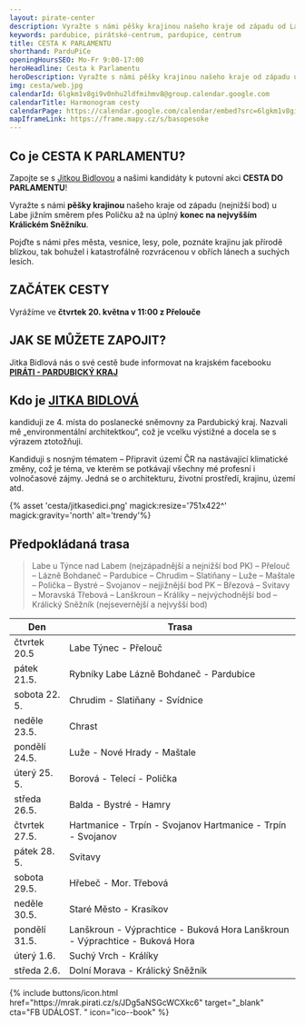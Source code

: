 ```yaml
---
layout: pirate-center
description: Vyražte s námi pěšky krajinou našeho kraje od západu od Labe jižním směrem přes Poličku až na úplný konec na nejvyšším Králickém Sněžníku. 
keywords: pardubice, pirátské-centrum, pardupice, centrum
title: CESTA K PARLAMENTU
shorthand: ParduPiCe
openingHoursSEO: Mo-Fr 9:00-17:00
heroHeadline: Cesta k Parlamentu
heroDescription: Vyražte s námi pěšky krajinou našeho kraje od západu u Labe jižním směrem přes Poličku až na úplný konec na nejvyšším Králickém Sněžníku. 
img: cesta/web.jpg
calendarId: 6lgkm1v8gi9v0nhu2ldfmihmv8@group.calendar.google.com
calendarTitle: Harmonogram cesty
calendarPage: https://calendar.google.com/calendar/embed?src=6lgkm1v8gi9v0nhu2ldfmihmv8%40group.calendar.google.com&ctz=Europe%2FPrague
mapIframeLink: https://frame.mapy.cz/s/basopesoke
---
```


## Co je CESTA K PARLAMENTU?

Zapojte se s [Jitkou Bidlovou](https://www.piratiastarostove.cz/kandidati/ing-arch-jitka-bidlova-phd/) a našimi kandidáty k putovní akci **CESTA DO PARLAMENTU**! 

Vyražte s námi **pěšky krajinou** našeho kraje od západu (nejnižší bod) u Labe jižním směrem přes Poličku až na úplný **konec na nejvyšším Králickém Sněžníku**.

Pojďte s námi přes města, vesnice, lesy, pole, poznáte krajinu jak přírodě blízkou, tak bohužel i katastrofálně rozvrácenou v obřích lánech a suchých lesích. 

## ZAČÁTEK CESTY
Vyrážíme ve **čtvrtek 20. května v 11:00 z Přelouče**

## JAK SE MŮŽETE ZAPOJIT?
Jitka Bidlová nás o své cestě bude informovat na krajském facebooku **[PIRÁTI - PARDUBICKÝ KRAJ](https://www.facebook.com/pirati.pardubicko)**

## Kdo je [JITKA BIDLOVÁ](https://www.piratiastarostove.cz/kandidati/ing-arch-jitka-bidlova-phd/)
kandiduji ze 4. místa do poslanecké sněmovny za Pardubický kraj. Nazvali mě „environmentální architektkou“, což je vcelku výstižné a docela se s výrazem ztotožňuji. 

Kandiduji s nosným tématem – Připravit území ČR na nastávající klimatické změny, což je téma, ve kterém se potkávají všechny mé profesní i volnočasové zájmy. Jedná se o architekturu, životní prostředí, krajinu, území atd.


{% asset 'cesta/jitkasedici.png' magick:resize='751x422^' magick:gravity='north' alt='trendy'%}


## Předpokládaná trasa

> Labe u Týnce nad Labem (nejzápadnější a nejnižší bod PK) – Přelouč – Lázně Bohdaneč – Pardubice – Chrudim – Slatiňany – Luže – Maštale – Polička – Bystré – Svojanov – nejjižnější bod PK – Březová – Svitavy – Moravská Třebová – Lanškroun – Králíky – nejvýchodnější bod – Králický Sněžník (nejsevernější a nejvyšší bod)

| Den      | Trasa |
| ----------- | ----------- | 
| čtvrtek 20.5 | Labe	Týnec - Přelouč       |
| pátek 21.5.   | Rybníky Labe	Lázně Bohdaneč - Pardubice        |
| sobota 22. 5. | Chrudim - Slatiňany - Svídnice |
| neděle 23.5. | Chrast |
| pondělí 24.5. | Luže - Nové Hrady - Maštale |
| úterý 25. 5. | Borová - Telecí - Polička  |
| středa 26.5. | Balda - Bystré - Hamry |
| čtvrtek 27.5. | Hartmanice - Trpín - Svojanov	Hartmanice - Trpín - Svojanov |
| pátek 28. 5. | Svitavy |
| sobota 29.5. | Hřebeč - Mor. Třebová |
| neděle 30.5. | Staré Město - Krasíkov |
| pondělí 31.5. | Lanškroun - Výprachtice - Buková Hora	Lanškroun - Výprachtice - Buková Hora |
| úterý 1.6. | Suchý Vrch - Králíky |
|středa 2.6. | Dolní Morava - Králický Sněžník |

<div>
{% include buttons/icon.html href="https://mrak.pirati.cz/s/JDg5aNSGcWCXkc6" target="_blank" cta="FB UDÁLOST. " icon="ico--book" %}
</div>






